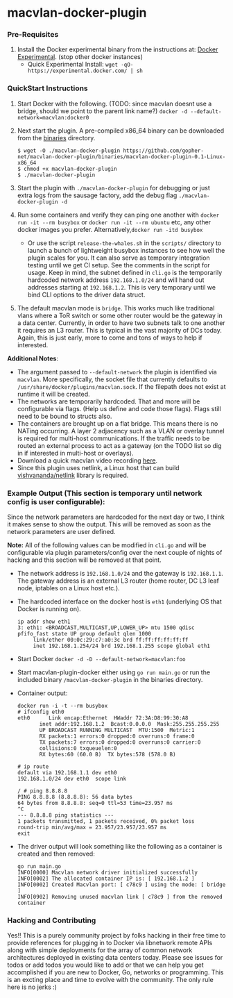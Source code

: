 macvlan-docker-plugin
=================

### Pre-Requisites

1. Install the Docker experimental binary from the instructions at: [Docker Experimental](https://github.com/docker/docker/tree/master/experimental). (stop other docker instances)
	- Quick Experimental Install: `wget -qO- https://experimental.docker.com/ | sh`

### QuickStart Instructions


1. Start Docker with the following. (TODO: since macvlan doesnt use a bridge, should we point to the parent link name?)
`docker -d --default-network=macvlan:docker0`

2. Next start the plugin. A pre-compiled x86_64 binary can be downloaded from the [binaries](https://github.com/gopher-net/macvlan-docker-plugin/binaries) directory.

	```
	$ wget -O ./macvlan-docker-plugin https://github.com/gopher-net/macvlan-docker-plugin/binaries/macvlan-docker-plugin-0.1-Linux-x86_64
	$ chmod +x macvlan-docker-plugin
	$ ./macvlan-docker-plugin
	```

3. Start the plugin with `./macvlan-docker-plugin` for debugging or just extra logs from the sausage factory, add the debug flag `./macvlan-docker-plugin -d`

4. Run some containers and verify they can ping one another with `docker run -it --rm busybox` or `docker run -it --rm ubuntu` etc, any other docker images you prefer. Alternatively,`docker run -itd busybox`

    * Or use the script `release-the-whales.sh` in the `scripts/` directory to launch a bunch of lightweight busybox instances to see how well the plugin scales for you. It can also serve as temporary integration testing until we get CI setup. See the comments in the script for usage. Keep in mind, the subnet defined in `cli.go` is the temporarily hardcoded network address `192.168.1.0/24` and will hand out addresses starting at `192.168.1.2`. This is very temporary until we bind CLI options to the driver data struct.

5. The default macvlan mode is `bridge`. This works much like traditional vlans where a ToR switch or some other router would be the gateway in a data center. Currently, in order to have two subnets talk to one another it requires an L3 router. This is typical in the vast majority of DCs today. Again, this is just early, more to come and tons of ways to help if interested.

 **Additional Notes**:
 - The argument passed to `--default-network` the plugin is identified via `macvlan`. More specifically, the socket file that currently defaults to `/usr/share/docker/plugins/macvlan.sock`. If the filepath does not exist at runtime it will be created.
 - The networks are temporarily hardcoded. That and more will be configurable via flags. (Help us define and code those flags). Flags still need to be bound to structs also.
 - The containers are brought up on a flat bridge. This means there is no NATing occurring. A layer 2 adjacency such as a VLAN or overlay tunnel is required for multi-host communications. If the traffic needs to be routed an external process to act as a gateway (on the TODO list so dig in if interested in multi-host or overlays).
 - Download a quick macvlan video recording [here](https://www.dropbox.com/s/w0gts0kjs580k78/Macvlan-demo.mp4?dl=1).
 - Since this plugin uses netlink, a Linux host that can build [vishvananda/netlink](https://github.com/vishvananda/netlink) library is required.

### Example Output (This section is temporary until network config is user configurable):

Since the network parameters are hardcoded for the next day or two, I think it makes sense to show the output. This will be removed as soon as the network parameters are user defined.

**Note:** All of the following values can be modified in `cli.go` and will be configurable via plugin parameters/config over the next couple of nights of hacking and this section will be removed at that point.

 - The network address is `192.168.1.0/24` and the gateway is `192.168.1.1`. The gateway address is an external L3 router (home router, DC L3 leaf node, iptables on a Linux host etc.).
 - The hardcoded interface on the docker host is `eth1` (underlying OS that Docker is running on).

    ```
    ip addr show eth1
    3: eth1: <BROADCAST,MULTICAST,UP,LOWER_UP> mtu 1500 qdisc pfifo_fast state UP group default qlen 1000
         link/ether 00:0c:29:c7:a0:3c brd ff:ff:ff:ff:ff:ff
         inet 192.168.1.254/24 brd 192.168.1.255 scope global eth1
    ```

 - Start Docker `docker -d -D --default-network=macvlan:foo`
 - Start macvlan-plugin-docker either using `go run main.go` or run the included binary `/macvlan-docker-plugin` in the binaries directory.


 - Container output:

    ```
    docker run -i -t --rm busybox
    # ifconfig eth0
    eth0      Link encap:Ethernet  HWaddr 72:3A:D8:99:30:A8
           inet addr:192.168.1.2  Bcast:0.0.0.0  Mask:255.255.255.255
           UP BROADCAST RUNNING MULTICAST  MTU:1500  Metric:1
           RX packets:1 errors:0 dropped:0 overruns:0 frame:0
           TX packets:7 errors:0 dropped:0 overruns:0 carrier:0
           collisions:0 txqueuelen:0
           RX bytes:60 (60.0 B)  TX bytes:578 (578.0 B)

    # ip route
    default via 192.168.1.1 dev eth0
    192.168.1.0/24 dev eth0  scope link

    / # ping 8.8.8.8
    PING 8.8.8.8 (8.8.8.8): 56 data bytes
    64 bytes from 8.8.8.8: seq=0 ttl=53 time=23.957 ms
    ^C
    --- 8.8.8.8 ping statistics ---
    1 packets transmitted, 1 packets received, 0% packet loss
    round-trip min/avg/max = 23.957/23.957/23.957 ms
    exit
    ```

 - The driver output will look something like the following as a container is created and then removed:

    ```
    go run main.go
    INFO[0000] Macvlan network driver initialized successfully
    INFO[0002] The allocated container IP is: [ 192.168.1.2 ]
    INFO[0002] Created Macvlan port: [ c78c9 ] using the mode: [ bridge ]
    INFO[0902] Removing unused macvlan link [ c78c9 ] from the removed container
    ```

### Hacking and Contributing

Yes!! This is a purely community project by folks hacking in their free time to provide references for plugging in to Docker via libnetwork remote APIs along with simple deployments for the array of common network architectures deployed in existing data centers today. Please see issues for todos or add todos you would like to add or that we can help you get accomplished if you are new to Docker, Go, networks or programming. This is an excting place and time to evolve with the community. The only rule here is no jerks :)

